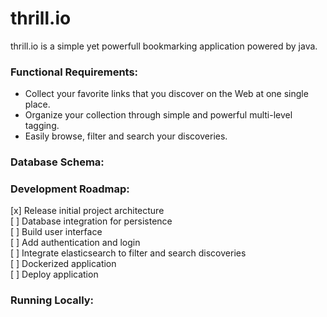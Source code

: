 # thrill.io

thrill.io is a simple yet powerfull bookmarking application powered by java. 

### Functional Requirements:

- Collect your favorite links that you discover on the Web at one single place.
- Organize your collection through simple and powerful multi-level tagging.
- Easily browse, filter and search your discoveries.


### Database Schema:


### Development Roadmap:

[x] Release initial project architecture  
[ ] Database integration for persistence   
[ ] Build user interface  
[ ] Add authentication and login  
[ ] Integrate elasticsearch to filter and search discoveries  
[ ] Dockerized application  
[ ] Deploy application

### Running Locally:
